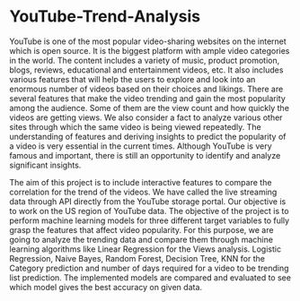 # YouTube-Trend-Analysis
YouTube is one of the most popular video-sharing websites on the internet which is open source. It is the biggest platform with ample video categories in the world. The content includes a variety of music, product promotion, blogs, reviews, educational and entertainment videos, etc. It also includes various features that will help the users to explore and look into an enormous number of videos based on their choices and likings. There are several features that make the video trending and gain the most popularity among the audience. Some of them are the view count and how quickly the videos are getting views. We also consider a fact to analyze various other sites through which the same video is being viewed repeatedly. The understanding of features and deriving insights to predict the popularity of a video is very essential in the current times. Although YouTube is very famous and important, there is still an opportunity to identify and analyze significant insights.

The aim of this project is to include interactive features to compare the correlation for the trend of the videos. We have called the live streaming data through API directly from the YouTube storage portal. Our objective is to work on the US region of YouTube data. The objective of the project is to perform machine learning models for three different target variables to fully grasp the features that affect video popularity. For this purpose, we are going to analyze the trending data and compare them through machine learning algorithms like Linear Regression for the Views analysis. Logistic Regression, Naive Bayes, Random Forest, Decision Tree, KNN for the Category prediction and number of days required for a video to be trending list prediction. The implemented models are compared and evaluated to see which model gives the best accuracy on given data.
